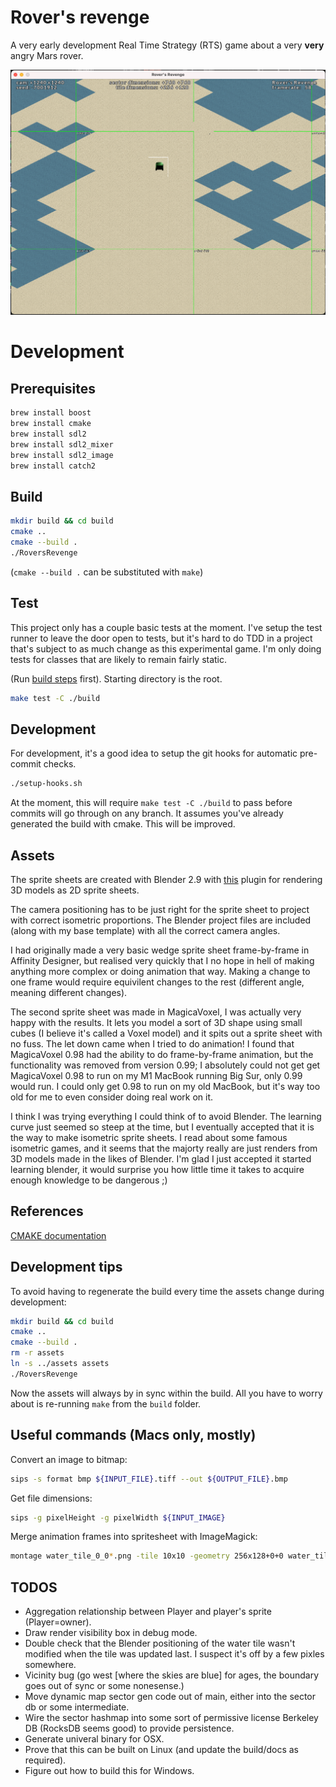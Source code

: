 # Rover's revenge

A very early development Real Time Strategy (RTS) game about a very **very** angry Mars rover.

![An application window with the title "Rover's Revenge".](./doc_assets/runtime_example_1.png)

# Development

## Prerequisites

```sh
brew install boost
brew install cmake
brew install sdl2
brew install sdl2_mixer
brew install sdl2_image
brew install catch2
```

## Build

```sh
mkdir build && cd build
cmake ..
cmake --build .
./RoversRevenge
```

(`cmake --build .` can be substituted with `make`)

## Test

This project only has a couple basic tests at the moment. I've setup the test runner to leave the door open to tests, but it's hard to do TDD in a project
that's subject to as much change as this experimental game. I'm only doing
tests for classes that are likely to remain fairly static.

(Run [build steps](#build) first). Starting directory is the root.
```sh
make test -C ./build
```

## Development

For development, it's a good idea to setup the git hooks for automatic pre-commit checks.

```sh
./setup-hooks.sh
```

At the moment, this will require `make test -C ./build` to pass before commits will go through on any branch. It assumes you've already generated the build with cmake. This will be improved.

## Assets

The sprite sheets are created with Blender 2.9 with [this](https://github.com/chrishayesmu/Blender-Spritesheet-Renderer) plugin for rendering 3D models as 2D sprite sheets.

The camera positioning has to be just right for the sprite sheet to project with correct isometric proportions. The Blender project files are included (along with my base template) with all the correct camera angles.

I had originally made a very basic wedge sprite sheet frame-by-frame in Affinity Designer, but realised very quickly that I no hope in hell of making anything more complex or doing animation that way. Making a change to one frame would require equivilent changes to the rest (different angle, meaning different changes). 

The second sprite sheet was made in MagicaVoxel, I was actually very happy with the results. It lets you model a sort of 3D shape using small cubes (I believe it's called a Voxel model) and it spits out a sprite sheet with no fuss. The let down came when I tried to do animation! I found that MagicaVoxel 0.98 had the ability to do frame-by-frame animation, but the functionality was removed from version 0.99; I absolutely could not get get MagicaVoxel 0.98 to run on my M1 MacBook running Big Sur, only 0.99 would run. I could only get 0.98 to run on my old MacBook, but it's way too old for me to even consider doing real work on it.

I think I was trying everything I could think of to avoid Blender. The learning curve just seemed so steep at the time, but I eventually accepted that it is the way to make isometric sprite sheets. I read about some famous isometric games, and it seems that the majorty really are just renders from 3D models made in the likes of Blender.
I'm glad I just accepted it started learning blender, it would surprise you how little time it takes to acquire enough knowledge to be dangerous ;)


## References

[CMAKE documentation](https://cmake.org/cmake/help/latest/guide/tutorial/index.html#build-and-test)

## Development tips

To avoid having to regenerate the build every time the assets change during development:

```sh
mkdir build && cd build
cmake ..
cmake --build .
rm -r assets
ln -s ../assets assets
./RoversRevenge
```

Now the assets will always by in sync within the build. All you have to worry about is re-running `make` from the `build` folder.

## Useful commands (Macs only, mostly)

Convert an image to bitmap:

```sh
sips -s format bmp ${INPUT_FILE}.tiff --out ${OUTPUT_FILE}.bmp
```

Get file dimensions:

```sh
sips -g pixelHeight -g pixelWidth ${INPUT_IMAGE}
```

Merge animation frames into spritesheet with ImageMagick:

```sh
montage water_tile_0_0*.png -tile 10x10 -geometry 256x128+0+0 water_tile_0_sheet.png
```

## TODOS

- Aggregation relationship between Player and player's sprite (Player=owner).
- Draw render visibility box in debug mode.
- Double check that the Blender positioning of the water tile wasn't modified when the tile was updated last. I suspect it's off by a few pixles somewhere.
- Vicinity bug (go west [where the skies are blue] for ages, the boundary goes out of sync or some nonesense.)
- Move dynamic map sector gen code out of main, either into the sector db or some intermediate.
- Wire the sector hashmap into some sort of permissive license Berkeley DB (RocksDB seems good) to provide persistence.
- Generate univeral binary for OSX.
- Prove that this can be built on Linux (and update the build/docs as required).
- Figure out how to build this for Windows.